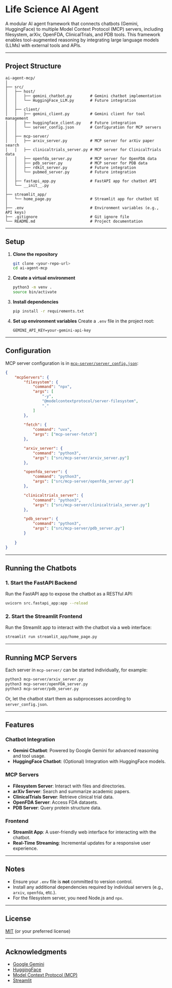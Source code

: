 # Life Science AI Agent

A modular AI agent framework that connects chatbots (Gemini, HuggingFace) to multiple Model Context Protocol (MCP) servers, including filesystem, arXiv, OpenFDA, ClinicalTrials, and PDB tools. This framework enables tool-augmented reasoning by integrating large language models (LLMs) with external tools and APIs.

---

## Project Structure

```
ai-agent-mcp/
│
├── src/
│   ├── host/
│   │   ├── gemini_chatbot.py        # Gemini chatbot implementation
│   │   └── HuggingFace_LLM.py       # Future integration
│   │
│   ├── client/
│   │   ├── gemini_client.py         # Gemini client for tool management
│   │   ├── huggingface_client.py    # Future integration
│   │   └── server_config.json       # Configuration for MCP servers
│   │
│   ├── mcp-server/
│   │   ├── arxiv_server.py          # MCP server for arXiv paper search
│   │   ├── clinicaltrials_server.py # MCP server for ClinicalTrials data
│   │   ├── openfda_server.py        # MCP server for OpenFDA data
│   │   ├── pdb_server.py            # MCP server for PDB data
│   │   ├── rdkit_server.py          # Future integration
│   │   └── pubmed_server.py         # Future integration
│   │
│   ├── fastapi_app.py               # FastAPI app for chatbot API
│   └── __init__.py
│
├── streamlit_app/
│   └── home_page.py                 # Streamlit app for chatbot UI
│
├── .env                             # Environment variables (e.g., API keys)
├── .gitignore                       # Git ignore file
└── README.md                        # Project documentation
```


---

## Setup

1. **Clone the repository**
    ```sh
    git clone <your-repo-url>
    cd ai-agent-mcp
    ```

2. **Create a virtual environment**
    ```sh
    python3 -m venv .
    source bin/activate
    ```

3. **Install dependencies**
    ```sh
    pip install -r requirements.txt
    ```

4. **Set up environment variables**
    Create a `.env` file in the project root:
    ```
    GEMINI_API_KEY=your-gemini-api-key
    ```

---

## Configuration

MCP server configuration is in [`mcp-server/server_config.json`](src/client/server_config.json):

```json
{
    "mcpServers": {
        "filesystem": {
            "command": "npx",
            "args": [
                "-y",
                "@modelcontextprotocol/server-filesystem",
                "."
            ]
        },
        
        "fetch": {
            "command": "uvx",
            "args": ["mcp-server-fetch"]
        },

        "arxiv_server": {
            "command": "python3",
            "args": ["src/mcp-server/arxiv_server.py"]
        },

        "openfda_server": {
            "command": "python3",
            "args": ["src/mcp-server/openfda_server.py"]
        },

        "clinicaltrials_server": {
            "command": "python3",
            "args": ["src/mcp-server/clinicaltrials_server.py"]
        },

        "pdb_server": {
            "command": "python3",
            "args": ["src/mcp-server/pdb_server.py"]
        }
        
    }
}
```

---

## Running the Chatbots

### 1. Start the FastAPI Backend
Run the FastAPI app to expose the chatbot as a RESTful API:
```sh
uvicorn src.fastapi_app:app --reload
```

### 2. Start the Streamlit Frontend
Run the Streamlit app to interact with the chatbot via a web interface:
```sh
streamlit run streamlit_app/home_page.py
```

---

## Running MCP Servers

Each server in `mcp-server/` can be started individually, for example:

```sh
python3 mcp-server/arxiv_server.py
python3 mcp-server/openFDA_server.py
python3 mcp-server/pdb_server.py
```

Or, let the chatbot start them as subprocesses according to `server_config.json`.

---

## Features

### Chatbot Integration
- **Gemini Chatbot**: Powered by Google Gemini for advanced reasoning and tool usage.
- **HuggingFace Chatbot**: (Optional) Integration with HuggingFace models.

### MCP Servers
- **Filesystem Server**: Interact with files and directories.
- **arXiv Server**: Search and summarize academic papers.
- **ClinicalTrials Server**: Retrieve clinical trial data.
- **OpenFDA Server**: Access FDA datasets.
- **PDB Server**: Query protein structure data.

### Frontend
- **Streamlit App**: A user-friendly web interface for interacting with the chatbot.
- **Real-Time Streaming**: Incremental updates for a responsive user experience.

---

## Notes

- Ensure your `.env` file is **not** committed to version control.
- Install any additional dependencies required by individual servers (e.g., `arxiv`, `openfda`, etc.).
- For the filesystem server, you need Node.js and `npx`.

---

## License

[MIT](LICENSE) (or your preferred license)

---

## Acknowledgments

- [Google Gemini](https://ai.google.dev/)
- [HuggingFace](https://huggingface.co/)
- [Model Context Protocol (MCP)](https://github.com/modelcontextprotocol)
- [Streamlit](https://streamlit.io)